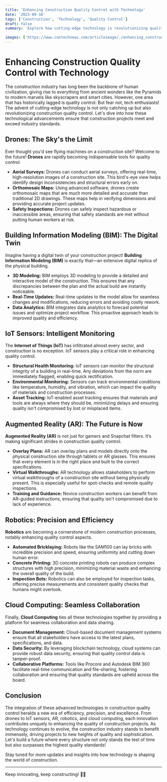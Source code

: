 ```yaml
---
title: 'Enhancing Construction Quality Control with Technology'
date: '2023-09-10'
tags: ['Construction', 'Technology', 'Quality Control']
draft: false
summary: 'Explore how cutting-edge technology is revolutionizing quality control in the construction industry, ensuring projects are completed more efficiently and to higher standards.'

images: ['https://www.contechnews.com/articleimage/./enhancing_construction_quality_control_with_technology.png']
---
```


# Enhancing Construction Quality Control with Technology

The construction industry has long been the backbone of human civilization, giving rise to everything from ancient wonders like the Pyramids to modern marvels like skyscrapers and smart cities. However, one area that has historically lagged is quality control. But fear not, tech enthusiasts! The advent of cutting-edge technology is not only catching up but also revolutionizing construction quality control. Let's dive into how these technological advancements ensure that construction projects meet and exceed industry standards.

## Drones: The Sky's the Limit

Ever thought you'd see flying machines on a construction site? Welcome to the future! **Drones** are rapidly becoming indispensable tools for quality control.

- **Aerial Surveys:** Drones can conduct aerial surveys, offering real-time, high-resolution images of a construction site. This bird's-eye view helps identify design inconsistencies and structural errors early on.
- **Orthomosaic Maps:** Using advanced software, drones create orthomosaic maps that are much more detailed and accurate than traditional 2D drawings. These maps help in verifying dimensions and providing accurate project updates.
- **Safety Inspections:** Drones can safely inspect hazardous or inaccessible areas, ensuring that safety standards are met without putting human workers at risk.

## Building Information Modeling (BIM): The Digital Twin

Imagine having a digital twin of your construction project! **Building Information Modeling (BIM)** is exactly that—an extensive digital replica of the physical building.

- **3D Modeling:** BIM employs 3D modeling to provide a detailed and interactive model of the construction. This ensures that any discrepancies between the plan and the actual build are instantly noticeable.
- **Real-Time Updates:** Real-time updates to the model allow for seamless changes and modifications, reducing errors and avoiding costly rework.
- **Data Analytics:** BIM integrates data analytics to forecast potential issues and optimize project workflow. This proactive approach leads to improved quality and efficiency.

## IoT Sensors: Intelligent Monitoring

The **Internet of Things (IoT)** has infiltrated almost every sector, and construction is no exception. IoT sensors play a critical role in enhancing quality control.

- **Structural Health Monitoring:** IoT sensors can monitor the structural integrity of a building in real-time. Any deviations from the norm are immediately flagged, enabling quick rectification.
- **Environmental Monitoring:** Sensors can track environmental conditions like temperature, humidity, and vibration, which can impact the quality of materials and construction processes.
- **Asset Tracking:** IoT-enabled asset tracking ensures that materials and tools are always where they should be, minimizing delays and ensuring quality isn't compromised by lost or misplaced items.

## Augmented Reality (AR): The Future is Now

**Augmented Reality (AR)** is not just for gamers and Snapchat filters. It’s making significant strides in construction quality control.

- **Overlay Plans:** AR can overlay plans and models directly onto the physical construction site through tablets or AR glasses. This ensures that every element is in the right place and built to the correct specifications.
- **Virtual Walkthroughs:** AR technology allows stakeholders to perform virtual walkthroughs of a construction site without being physically present. This is especially useful for spot-checks and remote quality inspections.
- **Training and Guidance:** Novice construction workers can benefit from AR-guided instructions, ensuring that quality isn't compromised due to lack of experience.

## Robotics: Precision and Efficiency

**Robotics** are becoming a cornerstone of modern construction processes, notably enhancing quality control aspects.

- **Automated Bricklaying:** Robots like the SAM100 can lay bricks with incredible precision and speed, ensuring uniformity and cutting down human error.
- **Concrete Printing:** 3D concrete printing robots can produce complex structures with high precision, minimizing material waste and enhancing the overall quality of the build.
- **Inspection Bots:** Robotics can also be employed for inspection tasks, offering precise measurements and consistent quality checks that humans might overlook.

## Cloud Computing: Seamless Collaboration

Finally, **Cloud Computing** ties all these technologies together by providing a platform for seamless collaboration and data sharing.

- **Document Management:** Cloud-based document management systems ensure that all stakeholders have access to the latest plans, specifications, and data.
- **Data Security:** By leveraging blockchain technology, cloud systems can provide robust data security, ensuring that quality control data is tamper-proof.
- **Collaborative Platforms:** Tools like Procore and Autodesk BIM 360 facilitate real-time communication and file-sharing, fostering collaboration and ensuring that quality standards are upheld across the board.

## Conclusion

The integration of these advanced technologies in construction quality control heralds a new era of efficiency, precision, and excellence. From drones to IoT sensors, AR, robotics, and cloud computing, each innovation contributes uniquely to enhancing the quality of construction projects. As technology continues to evolve, the construction industry stands to benefit immensely, driving projects to new heights of quality and sophistication. Let's build a future where every structure not only stands the test of time but also surpasses the highest quality standards!

Stay tuned for more updates and insights into how technology is shaping the world of construction.

---

Keep innovating, keep constructing! 🚀🔨